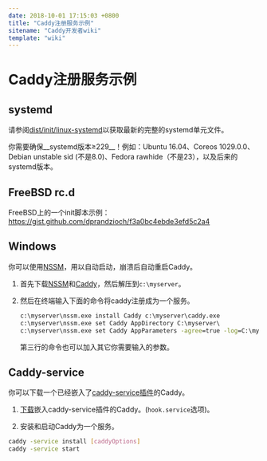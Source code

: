 ```yaml
---
date: 2018-10-01 17:15:03 +0800
title: "Caddy注册服务示例"
sitename: "Caddy开发者wiki"
template: "wiki"
---
```


# Caddy注册服务示例

## systemd

请参阅[dist/init/linux-systemd](https://github.com/mholt/caddy/tree/master/dist/init/linux-systemd)以获取最新的完整的systemd单元文件。

你需要确保__systemd版本≥229__！例如：Ubuntu 16.04、Coreos 1029.0.0、Debian unstable sid (不是8.0)、Fedora rawhide（不是23），以及后来的systemd版本。

## FreeBSD rc.d

FreeBSD上的一个init脚本示例：
<https://gist.github.com/dprandzioch/f3a0bc4ebde3efd5c2a4>

## Windows

你可以使用[NSSM](https://nssm.cc/)，用以自动启动，崩溃后自动重启Caddy。

1. 首先下载[NSSM](https://nssm.cc/download)和[Caddy](https://caddyserver.com/download)，然后解压到`c:\myserver`。
2. 然后在终端输入下面的命令将caddy注册成为一个服务。
    
    ```cmd
    c:\myserver\nssm.exe install Caddy c:\myserver\caddy.exe
    c:\myserver\nssm.exe set Caddy AppDirectory C:\myserver\
    c:\myserver\nssm.exe set Caddy AppParameters -agree=true -log=C:\myserver\Caddylog.log
    ```
    第三行的命令也可以加入其它你需要输入的参数。

## Caddy-service

你可以下载一个已经嵌入了[caddy-service插件](hook.service.md)的Caddy。

1. [下载](https://caddyserver.com/download)嵌入caddy-service插件的Caddy。(`hook.service`选项)。

2. 安装和启动Caddy为一个服务。
```bash
caddy -service install [caddyOptions]
caddy -service start
```
